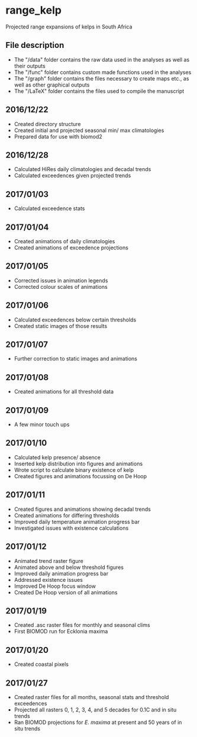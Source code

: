 # range_kelp
Projected range expansions of kelps in South Africa

## File description
* The "/data" folder contains the raw data used in the analyses as well as their outputs
* The "/func" folder contains custom made functions used in the analyses
* The "/graph" folder contains the files necessary to create maps etc., as well as other graphical outputs
* The "/LaTeX" folder contains the files used to compile the manuscript

## 2016/12/22
* Created directory structure
* Created initial and projected seasonal min/ max climatologies
* Prepared data for use with biomod2

## 2016/12/28
* Calculated HiRes daily climatologies and decadal trends
* Calculated exceedences given projected trends

## 2017/01/03
* Calculated exceedence stats

## 2017/01/04
* Created animations of daily climatologies
* Created animations of exceedence projections

## 2017/01/05
* Corrected issues in animation legends
* Corrected colour scales of animations

## 2017/01/06
* Calculated exceedences below certain thresholds
* Created static images of those results

## 2017/01/07
* Further correction to static images and animations

## 2017/01/08
* Created animations for all threshold data

## 2017/01/09
* A few minor touch ups

## 2017/01/10
* Calculated kelp presence/ absence
* Inserted kelp distribution into figures and animations
* Wrote script to calculate binary existence of kelp
* Created figures and animations focussing on De Hoop

## 2017/01/11
* Created figures and animations showing decadal trends
* Created animations for differing thresholds
* Improved daily temperature animation progress bar
* Investigated issues with existence calculations

## 2017/01/12
* Animated trend raster figure
* Animated above and below threshold figures
* Improved daily animation progress bar
* Addressed existence issues
* Improved De Hoop focus window
* Created De Hoop version of all animations

## 2017/01/19
* Created .asc raster files for monthly and seasonal clims
* First BIOMOD run for Ecklonia maxima

## 2017/01/20
* Created coastal pixels

## 2017/01/27
* Created raster files for all months, seasonal stats and threshold exceedences
* Projected all rasters 0, 1, 2, 3, 4, and 5 decades for 0.1C and in situ trends
* Ran BIOMOD projections for _E. maxima_ at present and 50 years of in situ trends